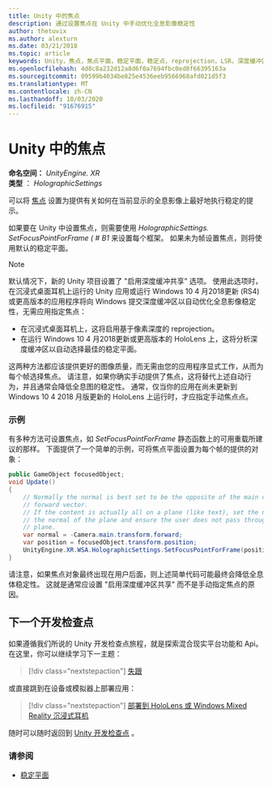 ```yaml
---
title: Unity 中的焦点
description: 通过设置焦点在 Unity 中手动优化全息影像稳定性
author: thetuvix
ms.author: alexturn
ms.date: 03/21/2018
ms.topic: article
keywords: Unity，焦点，焦点平面，稳定平面，稳定点，reprojection，LSR，深度缓冲区
ms.openlocfilehash: 4d8c8a232d12a8d6f0a7694fbc0ed8f66395163a
ms.sourcegitcommit: 09599b4034be825e4536eeb9566968afd021d5f3
ms.translationtype: MT
ms.contentlocale: zh-CN
ms.lasthandoff: 10/03/2020
ms.locfileid: "91676915"
---
```

# <a name="focus-point-in-unity"></a>Unity 中的焦点

**命名空间：** *UnityEngine. XR*<br>
**类型** ： *HolographicSettings*

可以将 [焦点](../platform-capabilities-and-apis/hologram-stability.md#reprojection) 设置为提供有关如何在当前显示的全息影像上最好地执行稳定的提示。

如果要在 Unity 中设置焦点，则需要使用 *HolographicSettings. SetFocusPointForFrame ( # B1* 来设置每个框架。 如果未为帧设置焦点，则将使用默认的稳定平面。

> [!NOTE]
> 默认情况下，新的 Unity 项目设置了 "启用深度缓冲共享" 选项。  使用此选项时，在沉浸式桌面耳机上运行的 Unity 应用或运行 Windows 10 4 月2018更新 (RS4) 或更高版本的应用程序将向 Windows 提交深度缓冲区以自动优化全息影像稳定性，无需应用指定焦点：
> * 在沉浸式桌面耳机上，这将启用基于像素深度的 reprojection。
> * 在运行 Windows 10 4 月2018更新或更高版本的 HoloLens 上，这将分析深度缓冲区以自动选择最佳的稳定平面。
>
> 这两种方法都应该提供更好的图像质量，而无需由您的应用程序显式工作，从而为每个帧选择焦点。  请注意，如果你确实手动提供了焦点，这将替代上述自动行为，并且通常会降低全息图的稳定性。  通常，仅当你的应用在尚未更新到 Windows 10 4 2018 月版更新的 HoloLens 上运行时，才应指定手动焦点点。

### <a name="example"></a>示例

有多种方法可设置焦点，如 *SetFocusPointForFrame* 静态函数上的可用重载所建议的那样。 下面提供了一个简单的示例，可将焦点平面设置为每个帧的提供的对象：

```cs
public GameObject focusedObject;
void Update()
{
    // Normally the normal is best set to be the opposite of the main camera's
    // forward vector.
    // If the content is actually all on a plane (like text), set the normal to
    // the normal of the plane and ensure the user does not pass through the
    // plane.
    var normal = -Camera.main.transform.forward;     
    var position = focusedObject.transform.position;
    UnityEngine.XR.WSA.HolographicSettings.SetFocusPointForFrame(position, normal);
}
```

请注意，如果焦点对象最终出现在用户后面，则上述简单代码可能最终会降低全息体稳定性。  这就是通常应设置 "启用深度缓冲区共享" 而不是手动指定焦点的原因。

## <a name="next-development-checkpoint"></a>下一个开发检查点

如果遵循我们所说的 Unity 开发检查点旅程，就是探索混合现实平台功能和 Api。 在这里，你可以继续学习下一主题：

> [!div class="nextstepaction"]
> [失跟](tracking-loss-in-unity.md)

或直接跳到在设备或模拟器上部署应用：

> [!div class="nextstepaction"]
> [部署到 HoloLens 或 Windows Mixed Reality 沉浸式耳机](../platform-capabilities-and-apis/using-visual-studio.md)

随时可以随时返回到 [Unity 开发检查点](unity-development-overview.md#3-platform-capabilities-and-apis) 。

### <a name="see-also"></a>请参阅
* [稳定平面](../platform-capabilities-and-apis/hologram-stability.md#reprojection)
